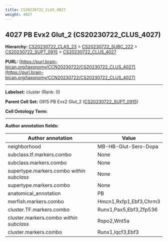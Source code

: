 ```yaml
---
title: CS20230722_CLUS_4027
weight: 4027
---
```

## 4027 PB Evx2 Glut_2 (CS20230722_CLUS_4027)
<b>Hierarchy: </b>
[CS20230722_CLAS_23](../CS20230722_CLAS_23) >
[CS20230722_SUBC_222](../CS20230722_SUBC_222) >
[CS20230722_SUPT_0915](../CS20230722_SUPT_0915) >
[CS20230722_CLUS_4027](../CS20230722_CLUS_4027)

**PURL:** [https://purl.brain-bican.org/taxonomy/CCN20230722/CS20230722_CLUS_4027](https://purl.brain-bican.org/taxonomy/CCN20230722/CS20230722_CLUS_4027)

---


**Labelset:** cluster (Rank: 0)

**Parent Cell Set:** 0915 PB Evx2 Glut_2 ([CS20230722_SUPT_0915](../CS20230722_SUPT_0915))



**Cell Ontology Term:** 

[MARKER GENES.]: #


---

[TRANSFERRED ANNOTATIONS.]: #


[AUTHOR ANNOTATION FIELDS.]: #


**Author annotation fields:**

| Author annotation | Value |
|-------------------|-------|
|neighborhood|MB-HB-Glut-Sero-Dopa|
|subclass.tf.markers.combo|None|
|subclass.markers.combo|None|
|supertype.markers.combo _within subclass_|None|
|supertype.markers.combo|None|
|anatomical_annotation|PB|
|merfish.markers.combo|Hmcn1,Rxfp1,Ebf3,Chrm3|
|cluster.TF.markers.combo|Runx1,Pax5,Ebf3,Zfp536|
|cluster.markers.combo _within subclass_|Rspo2,Wnt5a|
|cluster.markers.combo|Runx1,Iqcf3,Ebf3|
